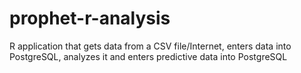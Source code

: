 # prophet-r-analysis
R application that gets data from a CSV file/Internet, enters data into PostgreSQL, analyzes it and enters predictive data into PostgreSQL
